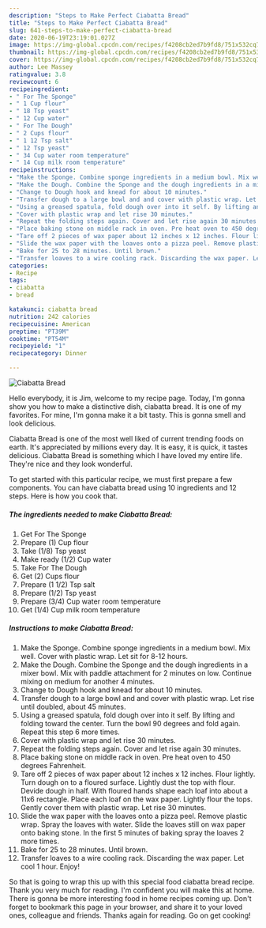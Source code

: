 ```yaml
---
description: "Steps to Make Perfect Ciabatta Bread"
title: "Steps to Make Perfect Ciabatta Bread"
slug: 641-steps-to-make-perfect-ciabatta-bread
date: 2020-06-19T23:19:01.027Z
image: https://img-global.cpcdn.com/recipes/f4208cb2ed7b9fd8/751x532cq70/ciabatta-bread-recipe-main-photo.jpg
thumbnail: https://img-global.cpcdn.com/recipes/f4208cb2ed7b9fd8/751x532cq70/ciabatta-bread-recipe-main-photo.jpg
cover: https://img-global.cpcdn.com/recipes/f4208cb2ed7b9fd8/751x532cq70/ciabatta-bread-recipe-main-photo.jpg
author: Lee Massey
ratingvalue: 3.8
reviewcount: 6
recipeingredient:
- " For The Sponge"
- " 1 Cup flour"
- " 18 Tsp yeast"
- " 12 Cup water"
- " For The Dough"
- " 2 Cups flour"
- " 1 12 Tsp salt"
- " 12 Tsp yeast"
- " 34 Cup water room temperature"
- " 14 Cup milk room temperature"
recipeinstructions:
- "Make the Sponge. Combine sponge ingredients in a medium bowl. Mix well. Cover with plastic wrap. Let sit for 8-12 hours."
- "Make the Dough. Combine the Sponge and the dough ingredients in a mixer bowl. Mix with paddle attachment for 2 minutes on low. Continue mixing on medium for another 4 minutes."
- "Change to Dough hook and knead for about 10 minutes."
- "Transfer dough to a large bowl and and cover with plastic wrap. Let rise until doubled, about 45 minutes."
- "Using a greased spatula, fold dough over into it self. By lifting and folding toward the center. Turn the bowl 90 degrees and fold again. Repeat this step 6 more times."
- "Cover with plastic wrap and let rise 30 minutes."
- "Repeat the folding steps again. Cover and let rise again 30 minutes."
- "Place baking stone on middle rack in oven. Pre heat oven to 450 degrees Fahrenheit."
- "Tare off 2 pieces of wax paper about 12 inches x 12 inches. Flour lightly. Turn dough on to a floured surface. Lightly dust the top with flour. Devide dough in half. With floured hands shape each loaf into about a 11x6 rectangle. Place each loaf on the wax paper. Lightly flour the tops. Gently cover them with plastic wrap. Let rise 30 minutes."
- "Slide the wax paper with the loaves onto a pizza peel. Remove plastic wrap. Spray the loaves with water. Slide the loaves still on wax paper onto baking stone. In the first 5 minutes of baking spray the loaves 2 more times."
- "Bake for 25 to 28 minutes. Until brown."
- "Transfer loaves to a wire cooling rack. Discarding the wax paper. Let cool 1 hour. Enjoy!"
categories:
- Recipe
tags:
- ciabatta
- bread

katakunci: ciabatta bread 
nutrition: 242 calories
recipecuisine: American
preptime: "PT39M"
cooktime: "PT54M"
recipeyield: "1"
recipecategory: Dinner

---
```



![Ciabatta Bread](https://img-global.cpcdn.com/recipes/f4208cb2ed7b9fd8/751x532cq70/ciabatta-bread-recipe-main-photo.jpg)

Hello everybody, it is Jim, welcome to my recipe page. Today, I'm gonna show you how to make a distinctive dish, ciabatta bread. It is one of my favorites. For mine, I'm gonna make it a bit tasty. This is gonna smell and look delicious.

Ciabatta Bread is one of the most well liked of current trending foods on earth. It's appreciated by millions every day. It is easy, it is quick, it tastes delicious. Ciabatta Bread is something which I have loved my entire life. They're nice and they look wonderful.




To get started with this particular recipe, we must first prepare a few components. You can have ciabatta bread using 10 ingredients and 12 steps. Here is how you cook that.

<!--inarticleads1-->

##### The ingredients needed to make Ciabatta Bread:

1. Get  For The Sponge
1. Prepare  (1) Cup flour
1. Take  (1/8) Tsp yeast
1. Make ready  (1/2) Cup water
1. Take  For The Dough
1. Get  (2) Cups flour
1. Prepare  (1 1/2) Tsp salt
1. Prepare  (1/2) Tsp yeast
1. Prepare  (3/4) Cup water room temperature
1. Get  (1/4) Cup milk room temperature




<!--inarticleads2-->

##### Instructions to make Ciabatta Bread:

1. Make the Sponge. Combine sponge ingredients in a medium bowl. Mix well. Cover with plastic wrap. Let sit for 8-12 hours.
1. Make the Dough. Combine the Sponge and the dough ingredients in a mixer bowl. Mix with paddle attachment for 2 minutes on low. Continue mixing on medium for another 4 minutes.
1. Change to Dough hook and knead for about 10 minutes.
1. Transfer dough to a large bowl and and cover with plastic wrap. Let rise until doubled, about 45 minutes.
1. Using a greased spatula, fold dough over into it self. By lifting and folding toward the center. Turn the bowl 90 degrees and fold again. Repeat this step 6 more times.
1. Cover with plastic wrap and let rise 30 minutes.
1. Repeat the folding steps again. Cover and let rise again 30 minutes.
1. Place baking stone on middle rack in oven. Pre heat oven to 450 degrees Fahrenheit.
1. Tare off 2 pieces of wax paper about 12 inches x 12 inches. Flour lightly. Turn dough on to a floured surface. Lightly dust the top with flour. Devide dough in half. With floured hands shape each loaf into about a 11x6 rectangle. Place each loaf on the wax paper. Lightly flour the tops. Gently cover them with plastic wrap. Let rise 30 minutes.
1. Slide the wax paper with the loaves onto a pizza peel. Remove plastic wrap. Spray the loaves with water. Slide the loaves still on wax paper onto baking stone. In the first 5 minutes of baking spray the loaves 2 more times.
1. Bake for 25 to 28 minutes. Until brown.
1. Transfer loaves to a wire cooling rack. Discarding the wax paper. Let cool 1 hour. Enjoy!




So that is going to wrap this up with this special food ciabatta bread recipe. Thank you very much for reading. I'm confident you will make this at home. There is gonna be more interesting food in home recipes coming up. Don't forget to bookmark this page in your browser, and share it to your loved ones, colleague and friends. Thanks again for reading. Go on get cooking!
